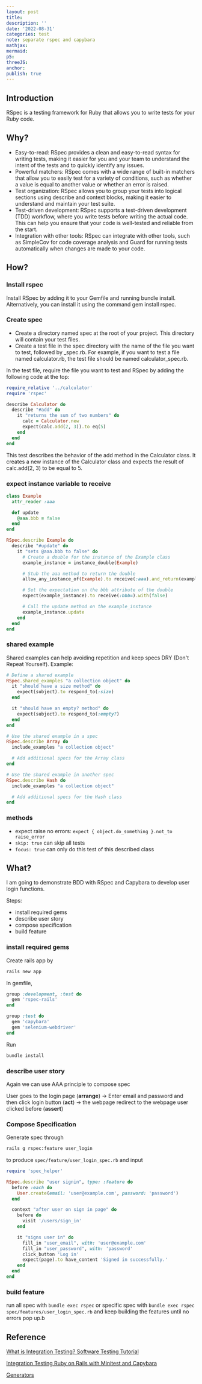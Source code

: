 ```yaml
---
layout: post
title:
description: ''
date: '2022-08-31'
categories: test
note: separate rspec and capybara
mathjax:
mermaid:
p5:
threeJS:
anchor:
publish: true
---
```


## Introduction

RSpec is a testing framework for Ruby that allows you to write tests for your Ruby code.

## Why?

* Easy-to-read: RSpec provides a clean and easy-to-read syntax for writing tests, making it easier for you and your team to understand the intent of the tests and to quickly identify any issues.
* Powerful matchers: RSpec comes with a wide range of built-in matchers that allow you to easily test for a variety of conditions, such as whether a value is equal to another value or whether an error is raised.
* Test organization: RSpec allows you to group your tests into logical sections using describe and context blocks, making it easier to understand and maintain your test suite.
* Test-driven development: RSpec supports a test-driven development (TDD) workflow, where you write tests before writing the actual code. This can help you ensure that your code is well-tested and reliable from the start.
* Integration with other tools: RSpec can integrate with other tools, such as SimpleCov for code coverage analysis and Guard for running tests automatically when changes are made to your code.

## How?

### Install rspec

Install RSpec by adding it to your Gemfile and running bundle install. Alternatively, you can install it using the command gem install rspec.

### Create spec

* Create a directory named spec at the root of your project. This directory will contain your test files.
* Create a test file in the spec directory with the name of the file you want to test, followed by _spec.rb. For example, if you want to test a file named calculator.rb, the test file should be named calculator_spec.rb.

In the test file, require the file you want to test and RSpec by adding the following code at the top:

```ruby
require_relative '../calculator'
require 'rspec'

describe Calculator do
  describe "#add" do
    it "returns the sum of two numbers" do
      calc = Calculator.new
      expect(calc.add(2, 3)).to eq(5)
    end
  end
end
```

This test describes the behavior of the add method in the Calculator class. It creates a new instance of the Calculator class and expects the result of calc.add(2, 3) to be equal to 5.

### expect instance variable to receive

```ruby
class Example
  attr_reader :aaa

  def update
    @aaa.bbb = false
  end
end
```

```ruby
RSpec.describe Example do
  describe "#update" do
    it "sets @aaa.bbb to false" do
      # Create a double for the instance of the Example class
      example_instance = instance_double(Example)

      # Stub the aaa method to return the double
      allow_any_instance_of(Example).to receive(:aaa).and_return(example_instance)

      # Set the expectation on the bbb attribute of the double
      expect(example_instance).to receive(:bbb=).with(false)

      # Call the update method on the example_instance
      example_instance.update
    end
  end
end
```

### shared example

Shared examples can help avoiding repetition and keep specs DRY (Don't Repeat Yourself). Example:

```ruby
# Define a shared example
RSpec.shared_examples "a collection object" do
  it "should have a size method" do
    expect(subject).to respond_to(:size)
  end

  it "should have an empty? method" do
    expect(subject).to respond_to(:empty?)
  end
end

# Use the shared example in a spec
RSpec.describe Array do
  include_examples "a collection object"

  # Add additional specs for the Array class
end

# Use the shared example in another spec
RSpec.describe Hash do
  include_examples "a collection object"

  # Add additional specs for the Hash class
end
```

### methods

* expect raise no errors: `expect { object.do_something }.not_to raise_error`
* `skip: true` can skip all tests
* `focus: true` can only do this test of this described class

## What?

I am going to demonstrate BDD with RSpec and Capybara to develop user login functions.

Steps:

* install required gems
* describe user story
* compose specification
* build feature

### install required gems

Create rails app by

```bash
rails new app
```

In gemfile,

```ruby
group :development, :test do
  gem 'rspec-rails'
end

group :test do
  gem 'capybara'
  gem 'selenium-webdriver'
end
```

Run

```bash
bundle install
```

### describe user story

Again we can use AAA principle to compose spec

User goes to the login page (**arrange**) -> Enter email and password and then click login button (**act**) -> the webpage redirect to the webpage user clicked before (**assert**)

### Compose Specification

Generate spec through

```bash
rails g rspec:feature user_login
```

to produce `spec/feature/user_login_spec.rb` and input

```ruby
require 'spec_helper'

RSpec.describe "user signin", type: :feature do
  before :each do
    User.create(email: 'user@example.com', password: 'password')
  end

  context "after user on sign in page" do
    before do
      visit '/users/sign_in'
    end

    it "signs user in" do
      fill_in "user_email", with: 'user@example.com'
      fill_in "user_password", with: 'password'
      click_button 'Log in'
      expect(page).to have_content 'Signed in successfully.'
    end
  end
end
```

### build feature

run all spec with `bundle exec rspec` or specific spec with `bundle exec rspec spec/features/user_login_spec.rb` and keep building the features until no errors pop up.b

## Reference

[What is Integration Testing? Software Testing Tutorial](https://www.youtube.com/watch?v=QYCaaNz8emY)

[Integration Testing Ruby on Rails with Minitest and Capybara](https://semaphoreci.com/community/tutorials/integration-testing-ruby-on-rails-with-minitest-and-capybara)

[Generators](https://relishapp.com/rspec/rspec-rails/docs/generators)
